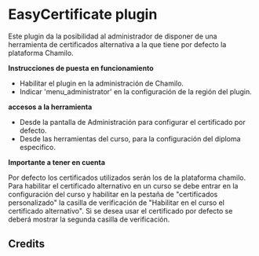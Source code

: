 EasyCertificate plugin
===============
Este plugin da la posibilidad al administrador de disponer de una herramienta de certificados alternativa
 a la que tiene por defecto la plataforma Chamilo.

**Instrucciones de puesta en funcionamiento**

- Habilitar el plugin en la administraci&oacute;n de Chamilo.
- Indicar 'menu_administrator' en la configuración de la región del plugin.

**accesos a la herramienta**

- Desde la pantalla de Administración para configurar el certificado por defecto.
- Desde las herramientas del curso, para la configuración del diploma especifico.

**Importante a tener en cuenta**

Por defecto los certificados utilizados serán los de la plataforma chamilo. Para habilitar el certificado alternativo
en un curso se debe entrar en la configuración del curso y habilitar en la pestaña de "certificados personalizado" la 
casilla de verificación de "Habilitar en el curso el certificado alternativo".
Si se desea usar el certificado por defecto se deberá mostrar la segunda casilla de verificación.


Credits
-------
